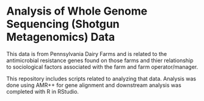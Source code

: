 # Analysis of Whole Genome Sequencing (Shotgun Metagenomics) Data

This data is from Pennsylvania Dairy Farms and is related to the antimicrobial resistance genes found on those farms and thier relationship to sociological factors associated with the farm and farm operator/manager.

This repository includes scripts related to analyzing that data. Analysis was done using AMR++ for gene alignment and downstream analysis was completed with R in RStudio. 


